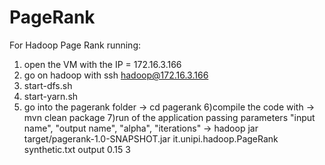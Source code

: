 # PageRank

For Hadoop Page Rank running:

1) open the VM with the IP = 172.16.3.166
2) go on hadoop with ssh hadoop@172.16.3.166
3) start-dfs.sh
4) start-yarn.sh
5) go into the pagerank folder -> cd pagerank
6)compile the code with -> mvn clean package
7)run of the application passing parameters "input name", "output name", "alpha", "iterations" -> hadoop jar target/pagerank-1.0-SNAPSHOT.jar it.unipi.hadoop.PageRank synthetic.txt output 0.15 3
